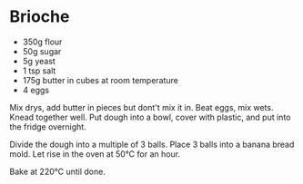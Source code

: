 # Brioche

* 350g flour
* 50g sugar
* 5g yeast
* 1 tsp salt
* 175g butter in cubes at room temperature
* 4 eggs

Mix drys, add butter in pieces but dont't mix it in.
Beat eggs, mix wets.
Knead together well.
Put dough into a bowl, cover with plastic, and put into the fridge overnight.

Divide the dough into a multiple of 3 balls.
Place 3 balls into a banana bread mold.
Let rise in the oven at 50°C for an hour.

Bake at 220°C until done.

